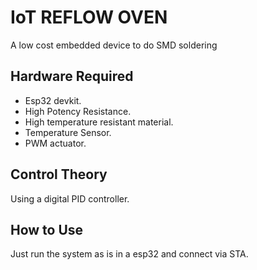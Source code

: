 # IoT REFLOW OVEN

A low cost embedded device to do SMD soldering

## Hardware Required

- Esp32 devkit.
- High Potency Resistance.
- High temperature resistant material.
- Temperature Sensor.
- PWM actuator.

## Control Theory

Using a digital PID controller. 

## How to Use 

Just run the system as is in a esp32 and connect via STA.